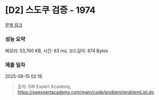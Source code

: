# [D2] 스도쿠 검증 - 1974 

[문제 링크](https://swexpertacademy.com/main/code/problem/problemDetail.do?contestProbId=AV5Psz16AYEDFAUq) 

### 성능 요약

메모리: 53,760 KB, 시간: 63 ms, 코드길이: 874 Bytes

### 제출 일자

2025-08-15 02:19



> 출처: SW Expert Academy, https://swexpertacademy.com/main/code/problem/problemList.do